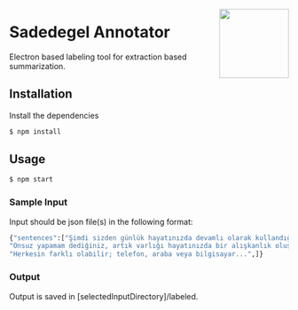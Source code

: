 <a href="http://sadedegel.ai"><img src="https://avatars0.githubusercontent.com/u/2204565?s=280&v=4" width="125" height="125" align="right" /></a>


# Sadedegel Annotator
Electron based labeling tool for extraction based summarization.

## Installation

Install the dependencies

```sh
$ npm install
```

## Usage

```sh
$ npm start
```
### Sample Input 

Input should be json file(s) in the following format:

 ```sh
{"sentences":["Şimdi sizden günlük hayatınızda devamlı olarak kullandığınız bir unsuru düşünmenizi istiyorum.",
"Onsuz yapamam dediğiniz, artık varlığı hayatınızda bir alışkanlık oluşturmuş, yokluğu ise panik sebebi olan...",
"Herkesin farklı olabilir; telefon, araba veya bilgisayar...",]}
 ```

### Output

Output is saved in [selectedInputDirectory]/labeled.

